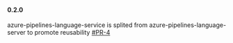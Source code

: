 #### 0.2.0
azure-pipelines-language-service is splited from azure-pipelines-language-server to promote reusability [#PR-4](https://github.com/Microsoft/azure-pipelines-language-server/pull/4)
